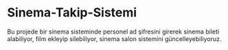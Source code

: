 # Sinema-Takip-Sistemi
Bu projede bir sinema sisteminde personel ad şifresini girerek sinema bileti alabiliyor, film ekleyip silebiliyor, sinema salon sistemini güncelleyebiliyoruz.
